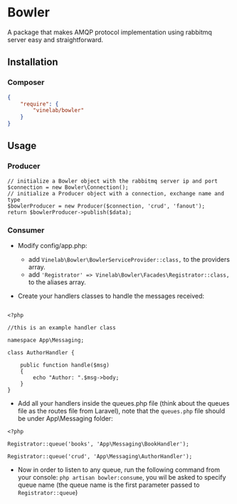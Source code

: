 # Bowler
A package that makes AMQP protocol implementation using rabbitmq server easy and straightforward.

## Installation

### Composer
```json
{
    "require": {
        "vinelab/bowler"
    }
}
```

## Usage
### Producer
```
// initialize a Bowler object with the rabbitmq server ip and port
$connection = new Bowler\Connection();
// initialize a Producer object with a connection, exchange name and type
$bowlerProducer = new Producer($connection, 'crud', 'fanout');
return $bowlerProducer->publish($data);
```

### Consumer

- Modify config/app.php:
	- add `Vinelab\Bowler\BowlerServiceProvider::class,` to the providers array.
	- add `'Registrator' => Vinelab\Bowler\Facades\Registrator::class,` to the aliases array.

- Create your handlers classes to handle the messages received: 

```

<?php

//this is an example handler class

namespace App\Messaging;

class AuthorHandler {

	public function handle($msg)
	{
		echo "Author: ".$msg->body;
	}
}
```

- Add all your handlers inside the queues.php file (think about the queues file as the routes file from Laravel), note that the `queues.php` file should be under App\Messaging folder:

```
<?php

Registrator::queue('books', 'App\Messaging\BookHandler');

Registrator::queue('crud', 'App\Messaging\AuthorHandler');

```

- Now in order to listen to any queue, run the following command from your console:
`php artisan bowler:consume`, you wil be asked to specify queue name (the queue name is the first parameter passed to `Registrator::queue`)
